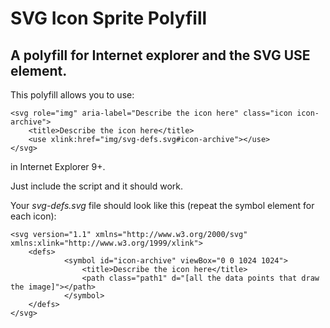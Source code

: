 # SVG Icon Sprite Polyfill

## A polyfill for Internet explorer and the SVG USE element.

This polyfill allows you to use:

	<svg role="img" aria-label="Describe the icon here" class="icon icon-archive">
		<title>Describe the icon here</title>
		<use xlink:href="img/svg-defs.svg#icon-archive"></use>
	</svg>

in Internet Explorer 9+.

Just include the script and it should work.

Your *svg-defs.svg* file should look like this (repeat the symbol element for each icon):

	<svg version="1.1" xmlns="http://www.w3.org/2000/svg" xmlns:xlink="http://www.w3.org/1999/xlink">
		<defs>
    			<symbol id="icon-archive" viewBox="0 0 1024 1024">
    				<title>Describe the icon here</title>
    				<path class="path1" d="[all the data points that draw the image]"></path>
    			</symbol>
		</defs>
	</svg>
